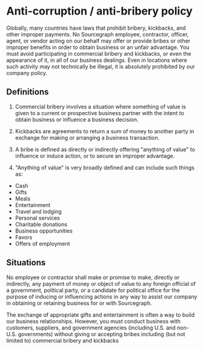 # Anti-corruption / anti-bribery policy

Globally, many countries have laws that prohibit bribery, kickbacks, and other improper payments. No Sourcegraph employee, contractor, officer, agent, or vendor acting on our behalf may offer or provide bribes or other improper benefits in order to obtain business or an unfair advantage. You must avoid participating in commercial bribery and kickbacks, or even the appearance of it, in all of our business dealings. Even in locations where such activity may not technically be illegal, it is absolutely prohibited by our company policy.

## Definitions

1. Commercial bribery involves a situation where something of value is given to a current or prospective business partner with the intent to obtain business or influence a business decision.

1. Kickbacks are agreements to return a sum of money to another party in exchange for making or arranging a business transaction.

1. A bribe is defined as directly or indirectly offering "anything of value" to influence or induce action, or to secure an improper advantage.

1. "Anything of value" is very broadly defined and can include such things as:

- Cash
- Gifts
- Meals
- Entertainment
- Travel and lodging
- Personal services
- Charitable donations
- Business opportunities
- Favors
- Offers of employment

## Situations

No employee or contractor shall make or promise to make, directly or indirectly, any payment of money or object of value to any foreign official of a government, political party, or a candidate for political office for the purpose of inducing or influencing actions in any way to assist our company in obtaining or retaining business for or with Sourcegraph.

The exchange of appropriate gifts and entertainment is often a way to build our business relationships. However, you must conduct business with customers, suppliers, and government agencies (including U.S. and non-U.S. governments) without giving or accepting bribes including (but not limited to) commercial bribery and kickbacks
